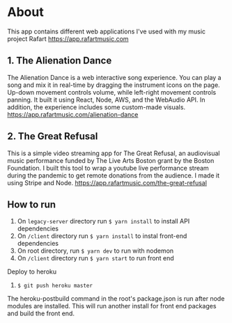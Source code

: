 # About
This app contains different web applications I've used with my music project Rafart
https://app.rafartmusic.com

## 1. The Alienation Dance
The Alienation Dance is a web interactive song experience. You can play a song and mix it in real-time by dragging the instrument icons on the page. Up-down movement controls volume, while left-right movement controls panning. It built it using React, Node, AWS, and the WebAudio API. In addition, the experience includes some custom-made visuals. https://app.rafartmusic.com/alienation-dance

## 2. The Great Refusal
This is a simple video streaming app for The Great Refusal, an audiovisual music performance funded by The Live Arts Boston grant by the Boston Foundation. I built this tool to wrap a youtube live performance stream during the pandemic to get remote donations from the audience. I made it using Stripe and Node. https://app.rafartmusic.com/the-great-refusal

## How to run
1. On `legacy-server` directory run `$ yarn install` to install API dependencies
2. On `/client` directory run `$ yarn install` to instal front-end dependencies
3. On root directory, run `$ yarn dev` to run with nodemon
4. On `/client` directory run `$ yarn start` to run front end

Deploy to heroku
1. `$ git push heroku master`

The heroku-postbuild command in the root's package.json is run after node modules are installed. This will run another install for front end packages and build the front end.

